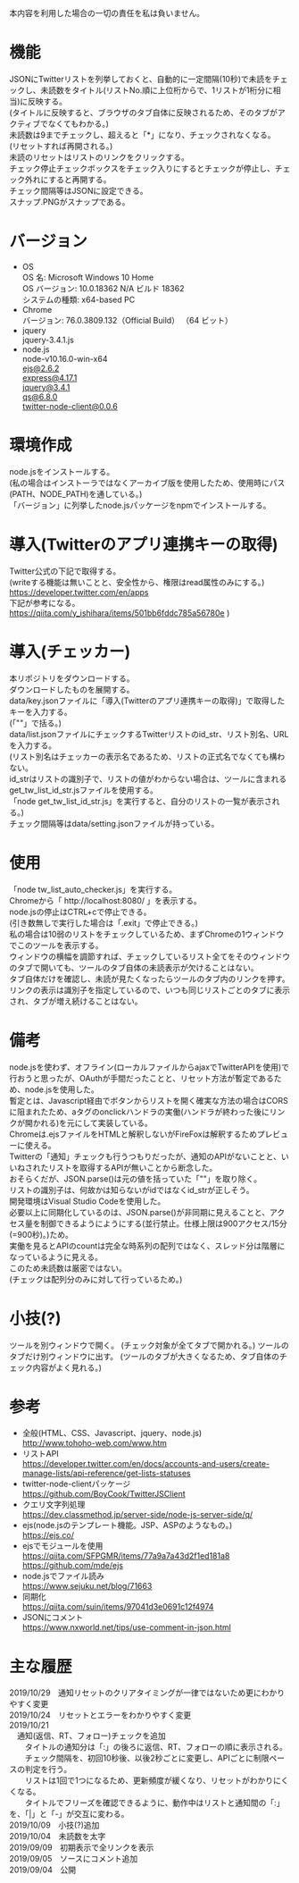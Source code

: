 本内容を利用した場合の一切の責任を私は負いません。

# 機能
JSONにTwitterリストを列挙しておくと、自動的に一定間隔(10秒)で未読をチェックし、未読数をタイトル(リストNo.順に上位桁からで、1リストが1桁分に相当)に反映する。  
(タイトルに反映すると、ブラウザのタブ自体に反映されるため、そのタブがアクティブでなくてもわかる。)  
未読数は9までチェックし、超えると「*」になり、チェックされなくなる。  
(リセットすれば再開される。)  
未読のリセットはリストのリンクをクリックする。  
チェック停止チェックボックスをチェック入りにするとチェックが停止し、チェック外れにすると再開する。  
チェック間隔等はJSONに設定できる。  
スナップ.PNGがスナップである。

# バージョン
- OS  
OS 名:                  Microsoft Windows 10 Home  
OS バージョン:          10.0.18362 N/A ビルド 18362   
システムの種類:         x64-based PC  
- Chrome  
バージョン: 76.0.3809.132（Official Build） （64 ビット）
- jquery  
jquery-3.4.1.js
- node.js  
node-v10.16.0-win-x64  
ejs@2.6.2  
express@4.17.1  
jquery@3.4.1  
qs@6.8.0  
twitter-node-client@0.0.6

# 環境作成
node.jsをインストールする。  
(私の場合はインストーラではなくアーカイブ版を使用したため、使用時にパス(PATH、NODE_PATH)を通している。)  
「バージョン」に列挙したnode.jsパッケージをnpmでインストールする。

# 導入(Twitterのアプリ連携キーの取得)
Twitter公式の下記で取得する。  
(writeする機能は無いことと、安全性から、権限はread属性のみにする。)  
https://developer.twitter.com/en/apps  
下記が参考になる。  
https://qiita.com/y_ishihara/items/501bb6fddc785a56780e )

# 導入(チェッカー)
本リポジトリをダウンロードする。  
ダウンロードしたものを展開する。  
data/key.jsonファイルに「導入(Twitterのアプリ連携キーの取得)」で取得したキーを入力する。  
(「""」で括る。)  
data/list.jsonファイルにチェックするTwitterリストのid_str、リスト別名、URLを入力する。  
(リスト別名はチェッカーの表示名であるため、リストの正式名でなくても構わない。  
id_strはリストの識別子で、リストの値がわからない場合は、ツールに含まれるget_tw_list_id_str.jsファイルを使用する。  
「node get_tw_list_id_str.js」を実行すると、自分のリストの一覧が表示される。)  
チェック間隔等はdata/setting.jsonファイルが持っている。

# 使用
「node tw_list_auto_checker.js」を実行する。  
Chromeから「 http://localhost:8080/ 」を表示する。  
node.jsの停止はCTRL+cで停止できる。  
(引き数無しで実行した場合は「.exit」で停止できる。)  
私の場合は10弱のリストをチェックしているため、まずChromeの1ウィンドウでこのツールを表示する。  
ウィンドウの横幅を調節すれば、チェックしているリスト全てをそのウィンドウのタブで開いても、ツールのタブ自体の未読表示が欠けることはない。  
タブ自体だけを確認し、未読が見たくなったらツールのタブ内のリンクを押す。  
リンクの表示は識別子を指定しているので、いつも同じリストごとのタブに表示され、タブが増え続けることはない。

# 備考
node.jsを使わず、オフライン(ローカルファイルからajaxでTwitterAPIを使用)で行おうと思ったが、OAuthが手間だったことと、リセット方法が暫定であるため、node.jsを使用した。  
暫定とは、Javascript経由でボタンからリストを開く確実な方法の場合はCORSに阻まれたため、aタグのonclickハンドラの実働(ハンドラが終わった後にリンクが開かれる)を元にして実装している。  
Chromeは.ejsファイルをHTMLと解釈しないがFireFoxは解釈するためプレビューに使える。  
Twitterの「通知」チェックも行うつもりだったが、通知のAPIがないことと、いいねされたリストを取得するAPIが無いことから断念した。  
おそらくだが、JSON.parse()は元の値を括っていた「""」を取り除く。  
リストの識別子は、何故かは知らないがidではなくid_strが正しそう。  
開発環境はVisual Studio Codeを使用した。  
必要以上に同期化しているのは、JSON.parse()が非同期に見えることと、アクセス量を制御できるようにようにする(並行禁止。仕様上限は900アクセス/15分(=900秒)。)ため。  
実働を見るとAPIのcountは完全な時系列の配列ではなく、スレッド分は階層になっているように見える。  
このため未読数は厳密ではない。  
(チェックは配列分のみに対して行っているため。)

# 小技(?)
ツールを別ウィンドウで開く。 
(チェック対象が全てタブで開かれる。) 
ツールのタブだけ別ウィンドウに出す。 
(ツールのタブが大きくなるため、タブ自体のチェック内容がよく見れる。)

# 参考
- 全般(HTML、CSS、Javascript、jquery、node.js)  
http://www.tohoho-web.com/www.htm
- リストAPI  
https://developer.twitter.com/en/docs/accounts-and-users/create-manage-lists/api-reference/get-lists-statuses
- twitter-node-clientパッケージ  
https://github.com/BoyCook/TwitterJSClient
- クエリ文字列処理  
https://dev.classmethod.jp/server-side/node-js-server-side/q/
- ejs(node.jsのテンプレート機能。JSP、ASPのようなもの。)  
https://ejs.co/
- ejsでモジュールを使用  
https://qiita.com/SFPGMR/items/77a9a7a43d2f1ed181a8  
https://github.com/mde/ejs
- node.jsでファイル読み  
https://www.sejuku.net/blog/71663
- 同期化  
https://qiita.com/suin/items/97041d3e0691c12f4974
- JSONにコメント  
https://www.nxworld.net/tips/use-comment-in-json.html

# 主な履歴
2019/10/29　通知リセットのクリアタイミングが一律ではないため更にわかりやすく変更  
2019/10/24　リセットとエラーをわかりやすく変更  
2019/10/21  
　通知(返信、RT、フォロー)チェックを追加  
　　タイトルの通知分は「:」の後ろに返信、RT、フォローの順に表示される。
　　チェック間隔を、初回10秒後、以後2秒ごとに変更し、APIごとに制限ペースの判定を行う。  
　　リストは1回で1つになるため、更新頻度が緩くなり、リセットがわかりにくくなる。  
　　タイトルでフリーズを確認できるように、動作中はリストと通知間の「:」を、「|」と「-」が交互に変わる。  
2019/10/09　小技(?)追加  
2019/10/04　未読数を太字  
2019/09/09　初期表示で全リンクを表示  
2019/09/05　ソースにコメント追加  
2019/09/04　公開  
